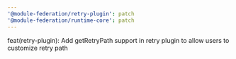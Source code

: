 ```yaml
---
'@module-federation/retry-plugin': patch
'@module-federation/runtime-core': patch
---
```


feat(retry-plugin): Add getRetryPath support in retry plugin to allow users to customize retry path

